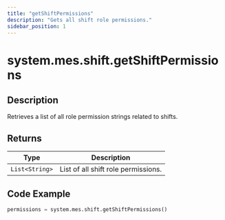 ```yaml
---
title: "getShiftPermissions"
description: "Gets all shift role permissions."
sidebar_position: 1
---
```


# system.mes.shift.getShiftPermissions

## Description
Retrieves a list of all role permission strings related to shifts.

## Returns
| Type         | Description                          |
|--------------|--------------------------------------|
| `List<String>` | List of all shift role permissions.    |

## Code Example
```python
permissions = system.mes.shift.getShiftPermissions()
```

